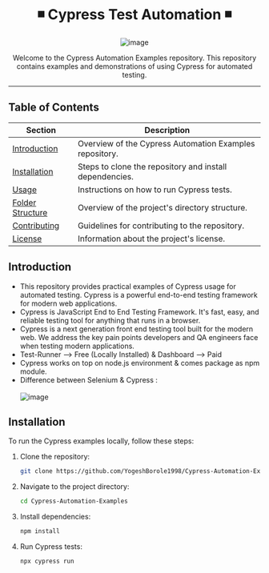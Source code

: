 <!-- Centering with HTML and CSS -->
<div align="center">

# ◾ Cypress Test Automation ◾
![image](https://github.com/YogeshBorole1998/Cypress-Automation-Examples/assets/104203768/7d792099-c457-4e0b-b63f-66427be59c7f)

Welcome to the Cypress Automation Examples repository. This repository contains examples and demonstrations of using Cypress for automated testing.
</div>

<hr>

## Table of Contents

| Section            | Description                                     |
| ------------------ | ----------------------------------------------- |
| [Introduction](#introduction) | Overview of the Cypress Automation Examples repository. |
| [Installation](#installation) | Steps to clone the repository and install dependencies. |
| [Usage](#usage)            | Instructions on how to run Cypress tests.           |
| [Folder Structure](#folder-structure) | Overview of the project's directory structure.      |
| [Contributing](#contributing)    | Guidelines for contributing to the repository.     |
| [License](#license)         | Information about the project's license.           |


## Introduction

- This repository provides practical examples of Cypress usage for automated testing. Cypress is a powerful end-to-end testing framework for modern web applications.
- Cypress is JavaScript End to End Testing Framework. It's fast, easy, and reliable testing tool for anything that runs in a browser.
- Cypress is a next generation front end testing tool built for the modern web. We address the key pain points developers and QA engineers face when testing modern applications.
- Test-Runner --> Free (Locally Installed) & Dashboard --> Paid
- Cypress works on top on node.js environment & comes package as npm module. 
- Difference between Selenium & Cypress : <br></br>
![image](https://github.com/YogeshBorole1998/Cypress-Automation-Examples/assets/104203768/8990ea53-1f49-4521-98c6-6d081280a7d9)


## Installation

To run the Cypress examples locally, follow these steps:

1. Clone the repository:

   ```bash
   git clone https://github.com/YogeshBorole1998/Cypress-Automation-Examples.git

2. Navigate to the project directory:

   ```bash
   cd Cypress-Automation-Examples

3. Install dependencies:

   ```bash
   npm install

4. Run Cypress tests:

   ```bash
   npx cypress run
